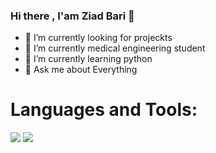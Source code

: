 ### Hi there , I'am Ziad Bari 👋


- 🔭 I’m currently looking for projeckts
- 🔭 I’m currently medical engineering student
- 🌱 I’m currently learning python
- 💬 Ask me about Everything

# Languages and Tools:
<img src="https://img.shields.io/badge/-HTML-e34f26?logo=html5&logoColor=fff">

<img src="https://img.shields.io/badge/-CSS-1572B6?logo=css3&logoColor=fff">


